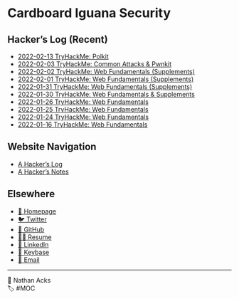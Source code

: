 # Cardboard Iguana Security

## Hacker’s Log (Recent)

* [2022-02-13 TryHackMe: Polkit](log/2022-02-13-tryhackme-polkit.md)
* [2022-02-03 TryHackMe: Common Attacks & Pwnkit](log/2022-02-03-tryhackme-common-attacks-and-pwnkit.md)
* [2022-02-02 TryHackMe: Web Fundamentals (Supplements)](log/2022-02-02-tryhackme-web-fundamentals-supplements.md)
* [2022-02-01 TryHackMe: Web Fundamentals (Supplements)](log/2022-02-01-tryhackme-web-fundamentals-supplements.md)
* [2022-01-31 TryHackMe: Web Fundamentals (Supplements)](log/2022-01-31-tryhackme-web-fundamentals-supplements.md)
* [2022-01-30 TryHackMe: Web Fundamentals & Supplements](log/2022-01-30-tryhackme-web-fundamentals-and-supplements.md)
* [2022-01-26 TryHackMe: Web Fundamentals](log/2022-01-26-tryhackme-web-fundamentals.md)
* [2022-01-25 TryHackMe: Web Fundamentals](log/2022-01-25-tryhackme-web-fundamentals.md)
* [2022-01-24 TryHackMe: Web Fundamentals](log/2022-01-24-tryhackme-web-fundamentals.md)
* [2022-01-16 TryHackMe: Web Fundamentals](log/2022-01-16-tryhackme-web-fundamentals.md)

## Website Navigation

* [A Hacker’s Log](log.md)
* [A Hacker’s Notes](notes.md)

## Elsewhere

* [<span aria-hidden="true">🌱</span> Homepage](https://necopinus.xyz)
* [<span aria-hidden="true">🐦</span> Twitter](https://twitter.com/necopinus)
* [<span aria-hidden="true">🐙</span> GitHub](https://github.com/necopinus)
* [<span aria-hidden="true">🧑‍💻</span> Resume](https://registry.jsonresume.org/necopinus)
* [<span aria-hidden="true">🌃</span> LinkedIn](https://www.linkedin.com/in/necopinus/)
* [<span aria-hidden="true">🔏</span> Keybase](https://keybase.io/necopinus)
* [<span aria-hidden="true">📧</span> Email](mailto:nathan.acks@cardboard-iguana.com)

- - - -

<span aria-hidden="true">👤</span> Nathan Acks  
<span aria-hidden="true">🏷️</span> #MOC
